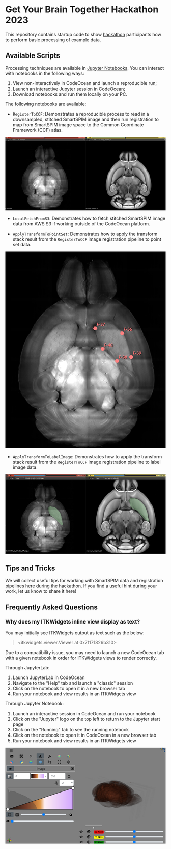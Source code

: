 # Get Your Brain Together Hackathon 2023

This repository contains startup code to show <a href="https://insightsoftwareconsortium.github.io/GetYourBrainTogether/HCK02_2023_Allen_Institute_Hybrid/">hackathon</a> participants how to perform basic processing of example data.

## Available Scripts

Processing techniques are available in [Jupyter Notebooks](https://jupyter.org/). You can interact with notebooks in the following ways:
1. View non-interactively in CodeOcean and launch a reproducible run;
2. Launch an interactive Jupyter session in CodeOcean;
3. Download notebooks and run them locally on your PC.

The following notebooks are available:
- `RegisterToCCF`: Demonstrates a reproducible process to read in a downsampled, stitched SmartSPIM image and then run registration to map from SmartSPIM image space to the Common Coordinate Framework (CCF) atlas.

![SmartSPIM image compared with CCF atlas](code/images/smartspim-after-reorient.png)

- `LocalFetchFromS3`: Demonstrates how to fetch stitched SmartSPIM image data from AWS S3 if working outside of the CodeOcean platform.

- `ApplyTransformToPointSet`: Demonstrates how to apply the transform stack result from the `RegisterToCCF` image registration pipeline to point set data.

![SmartSPIM point set annotation](code/images/point-set-annotation.png)

- `ApplyTransformToLabelImage`: Demonstrates how to apply the transform stack result from the `RegisterToCCF` image registration pipeline to label image data.

![SmartSPIM label region of interest annotation, before and after transformation](code/images/transform-label-map.png)

## Tips and Tricks

We will collect useful tips for working with SmartSPIM data and registration pipelines here during the hackathon. If you find a useful hint during your work, let us know to share it here!

## Frequently Asked Questions

### Why does my ITKWidgets inline view display as text?

You may initially see ITKWidgets output as text such as the below:

> <itkwidgets.viewer.Viewer at 0x7f171826b310>

Due to a compatibility issue, you may need to launch a new CodeOcean tab with a given notebook in order for ITKWidgets views to render correctly.

Through JupyterLab:

1. Launch JupyterLab in CodeOcean
2. Navigate to the "Help" tab and launch a "classic" session
3. Click on the notebook to open it in a new browser tab
4. Run your notebook and view results in an ITKWidgets view

Through Jupyter Notebook:

1. Launch an interactive session in CodeOcean and run your notebook
2. Click on the "Jupyter" logo on the top left to return to the Jupyter start page
3. Click on the "Running" tab to see the running notebook
4. Click on the notebook to open it in CodeOcean in a new browser tab
5. Run your notebook and view results in an ITKWidgets view

![ITKWidgets SmartSPIM Inline View](code/images/itkwidgets-view.png)

